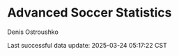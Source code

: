 # Advanced Soccer Statistics
Denis Ostroushko

<!-- gfm -->

Last successful data update: 2025-03-24 05:17:22 CST
